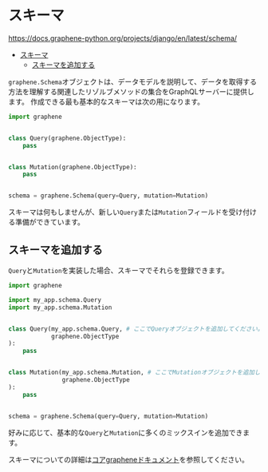 # スキーマ

<https://docs.graphene-python.org/projects/django/en/latest/schema/>

- [スキーマ](#スキーマ)
  - [スキーマを追加する](#スキーマを追加する)

`graphene.Schema`オブジェクトは、データモデルを説明して、データを取得する方法を理解する関連したリゾルブメソッドの集合をGraphQLサーバーに提供します。
作成できる最も基本的なスキーマは次の用になります。

```python
import graphene


class Query(graphene.ObjectType):
    pass


class Mutation(graphene.ObjectType):
    pass


schema = graphene.Schema(query=Query, mutation=Mutation)
```

スキーマは何もしませんが、新しい`Query`または`Mutation`フィールドを受け付ける準備ができています。

## スキーマを追加する

`Query`と`Mutation`を実装した場合、スキーマでそれらを登録できます。

```python
import graphene

import my_app.schema.Query
import my_app.schema.Mutation


class Query(my_app.schema.Query, # ここでQueryオブジェクトを追加してください。
            graphene.ObjectType
):
    pass


class Mutation(my_app.schema.Mutation, # ここでMutationオブジェクトを追加してください。
               graphene.ObjectType
):
    pass


schema = graphene.Schema(query=Query, mutation=Mutation)
```

好みに応じて、基本的な`Query`と`Mutation`に多くのミックスインを追加できます。

スキーマについての詳細は[コアgrapheneドキュメント](https://docs.graphene-python.org/en/latest/types/schema/)を参照してください。
